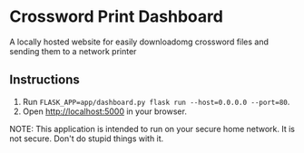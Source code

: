 # Crossword Print Dashboard

A locally hosted website for easily downloadomg crossword files and sending them to a network printer

## Instructions
1. Run `FLASK_APP=app/dashboard.py flask run --host=0.0.0.0 --port=80`. 
2. Open [http://localhost:5000](http://localhost:5000) in your browser.

NOTE: This application is intended to run on your secure home network. It is not secure.  Don't do stupid things with it.